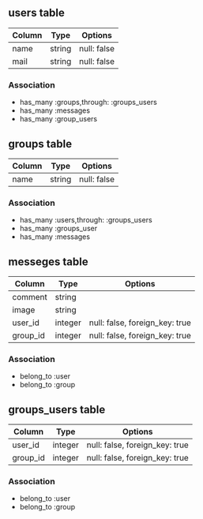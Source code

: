 ## users table

|Column|Type|Options|
|------|----|-------|
|name|string|null: false|
|mail|string|null: false|

### Association
- has_many :groups,through: :groups_users
- has_many :messages
- has_many :group_users

## groups table

|Column|Type|Options|
|------|----|-------|
|name|string|null: false|

### Association
- has_many :users,through: :groups_users
- has_many :groups_user
- has_many :messages

## messeges table

|Column|Type|Options|
|------|----|-------|
|comment|string|
|image|string|
|user_id|integer|null: false, foreign_key: true|
|group_id|integer|null: false, foreign_key: true|

### Association
- belong_to :user
- belong_to :group

## groups_users table

|Column|Type|Options|
|------|----|-------|
|user_id|integer|null: false, foreign_key: true|
|group_id|integer|null: false, foreign_key: true|

### Association
- belong_to :user
- belong_to :group